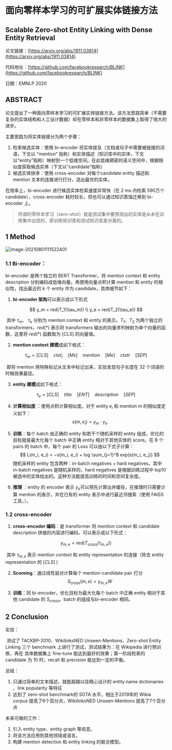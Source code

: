 # 面向零样本学习的可扩展实体链接方法

## Scalable Zero-shot Entity Linking with Dense Entity Retrieval

论文链接：[https://arxiv.org/abs/1911.03814](https://arxiv.org/abs/1911.03814)

代码地址：[https://github.com/facebookresearch/BLINK](https://github.com/facebookresearch/BLINK)

日期：EMNLP 2020

## ABSTRACT

论文提出了一种面向零样本学习的可扩展实体链接方法。该方法思路简单（不需要复杂的实体结构和人工设计数据）却在零样本和非零样本的数据集上取得了很大的进步。

主要思路为将实体链接分为两个步骤：

1. 检索候选实体：使用 bi-encoder 将实体提及（文档或句子中需要被链接的词语，下文以 “mention” 指称）和实体描述（知识库中的实体，下文以“entity”指称）映射到一个低维空间。在此低维稠密的语义空间中，根据相似度获取候选实体（下文以“candidate”指称）
2. 候选实体排序：使用 cross-encoder 对每个candidate entity 描述和 mention 文本的连接进行打分，选出最优的实体。

在效率上，bi-encoder 进行候选实体检索速度非常快（在 2 ms 内检索 590万个candidate），cross-encoder 耗时较长，但也可以通过知识蒸馏迁移到 bi-encoder 上。

> 所谓的零样本学习（zero-shot）就是测试集中要预测出的实体是从未在训练集中出现的，即训练知识库和测试知识库是分离的。



## 1 Method

![image-20210801111522401](https://i.loli.net/2021/08/01/IstmxBy4KofRNbz.png)

### 1.1 Bi-encoder：

bi-encoder 是两个独立的 BERT Transformer，将 mention context 和 entity description 分别编码成低维向量。再使用向量点积计算 mention 和 entity 的相似性，找出最近的 k 个 entity 作为 candidate，具体细节如下：

1. **bi-encoder 架构**可以表示成以下形式

$$
y_m = red(T_1(\tau_m)) \\
y_e = red(T_2(\tau_e))
$$

​	其中 $\tau_m$、 $\tau_e$ 分别为 mention context 和 entity 的表示。$T_1$、$T_2$ 为两个独立的 transformers，$red(*)$ 表示将 transformers 输出的向量序列映射为单个向量的函数，这里将 $red(*)$ 函数取为 $[CLS]$ 的向量值。

2. **mention context 建模**成如下格式：

$$
\tau_m = [CLS] \quad ctxt_l \quad [Ms] \quad mention \quad [Me] \quad ctxtr \quad [SEP]
$$

​	即将 mention 用特殊标记从文本中标记出来，实验发现句子长度在 32 个词语的时候效果最佳。

3. **entity 建模**成如下格式：

$$
\tau_e = [CLS] \quad title \quad [ENT] \quad description \quad [SEP]
$$

4. **计算相似度** ：使用点积计算相似度。对于 entity  $e_i$​​​​ 和 mention $m$​ 的相似度定义如下：
   $$
   s(m, e_i) = y_m \cdot y_e
   $$

5. **训练**：每个 batch 由正确的 entity 和若干个随机采样的 entity 组成，优化的目标就是最大化每个 batch 中正确 entity 相对于其他实体的 score。在 B 个 pairs 的 batch 中，每个 pair 的 Loss 可以由以下式子计算：
   $$
   L(m_i, e_i) = −s(m_i, e_i) + log \sum_{j=1}^B exp(s(m_i, e_j))
   $$
   随机采样的 entity 包含两种：in-batch negatives + hard negatives。其中 in-batch negatives 是随机采样的，hard negatives 是根据训练过程中 top10 被选中的实体给出的。这种方法能提高训练的时间和空间复杂度。

6. **推理** ：entity 的 encoder 表示 $y_e$​​​​ 可以预先计算出并缓存，在推理时只需要计算 mention 的表示，并在已有的 entity 表示中进行最近邻搜索（使用 FAISS 工具，）。

### 1.2 cross-encoder

1. **cross-encoder 编码**：是 transformer 将 mention context 和 candidate description 拼接的内容进行编码，可以表示成以下形式：

$$
y_{m,e} = red(T_{cross}(\tau_{m,e}))
$$

​	其中 $\tau_{m,e}$ 表示 mention context 和 entity representation 的连接（除去 entity representation 的 $[CLS]$ )

2. **Scoreing**：通过线性层对计算每个 mention-candidate pair 打分
   $$
   S_{cross}(m, e) = y_{m,e}W
   $$

3. **训练**：同 bi-encoder，优化目标为最大化每个 batch 中正确 entity 相对于其他 candidate 的 $S_{cross}$​。batch 的组成与bi-encoder 相同。

## 2 Conclusion

实验：

​	测试了 TACKBP-2010、WikilinksNED Unseen-Mentions、Zero-shot Entity Linking 三个 benchmark 上进行了测试，测试结果为：在 Wikipedia 进行预训练，再在 具体数据集上 fine-tune 能达到最好的效果；第一阶段检索的 candidate 为 10 时，recall 和 precision 能达到一定的平衡。

总结：

1. 只通过简单的文本描述，就能超越以往精心设计的 entity name dictionaries 、link popularity 等特征
2. 达到了 zero-shot benchmark的 SOTA 水平，相比于2019年的 Wikia corpus 提高了6个百分点，WikilinksNED Unseen-Mentions 提高了7个百分点

未来可做的工作：

1. 引入 entity type、entity graph 等信息。
2. 将该方法应用到其他领域或语言。
3. 构建 mention detection 和 entity linking 的联合模型。

